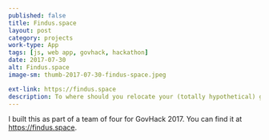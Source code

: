 ```yaml
---
published: false
title: Findus.space
layout: post
category: projects
work-type: App
tags: [js, web app, govhack, hackathon]
date: 2017-07-30
alt: Findus.space
image-sm: thumb-2017-07-30-findus-space.jpeg

ext-link: https://findus.space
description: To where should you relocate your (totally hypothetical) government agency?
---
```

I built this as part of a team of four for GovHack 2017. You can find it at https://findus.space.